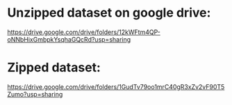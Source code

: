 # Unzipped dataset on google drive:
https://drive.google.com/drive/folders/12kWFtm4QP-oNNbHixGmbpkYsqhaGQcRd?usp=sharing

# Zipped dataset:
https://drive.google.com/drive/folders/1GudTv79oo1mrC40gR3xZv2vF90T5Zumo?usp=sharing
